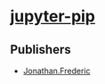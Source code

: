 # [jupyter-pip](https://pypi.org/project/jupyter-pip)



## Publishers
- [Jonathan.Frederic](https://pypi.org/user/Jonathan.Frederic)

